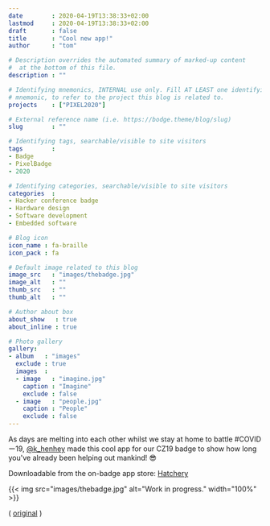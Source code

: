 ```yaml
---
date        : 2020-04-19T13:38:33+02:00
lastmod     : 2020-04-19T13:38:33+02:00
draft       : false
title       : "Cool new app!"
author      : "tom"

# Description overrides the automated summary of marked-up content
#  at the bottom of this file.
description : ""

# Identifying mnemonics, INTERNAL use only. Fill AT LEAST one identifying
# mnemonic, to refer to the project this blog is related to.
projects    : ["PIXEL2020"]

# External reference name (i.e. https://bodge.theme/blog/slug)
slug        : ""

# Identifying tags, searchable/visible to site visitors
tags        :
- Badge
- PixelBadge
- 2020

# Identifying categories, searchable/visible to site visitors
categories  :
- Hacker conference badge
- Hardware design
- Software development
- Embedded software

# Blog icon
icon_name : fa-braille
icon_pack : fa

# Default image related to this blog
image_src   : "images/thebadge.jpg"
image_alt   : ""
thumb_src   : ""
thumb_alt   : ""

# Author about box
about_show   : true
about_inline : true

# Photo gallery
gallery:
- album   : "images"
  exclude : true
  images  :
  - image   : "imagine.jpg"
    caption : "Imagine"
    exclude : false
  - image   : "people.jpg"
    caption : "People"
    exclude : false
---
```


As days are melting into each other whilst we stay at home to battle #COVIDー19, [@k_henhey](https://twitter.com/k_henhey) made this cool app for our CZ19 badge to show how long you've already been helping out mankind! :sunglasses:

Downloadable from the on-badge app store: [Hatchery](https://hatchery.badge.team/projects/days_spent_inside)

{{< img src="images/thebadge.jpg" alt="Work in progress." width="100%"  >}}

( [original](https://twitter.com/HackZoneNL/status/1251867795073257473) )
